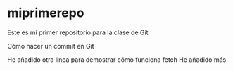 # miprimerepo
Este es mi primer repositorio para la clase de Git

Cómo hacer un commit en Git

He añadido otra linea para demostrar cómo funciona fetch
He añadido más
